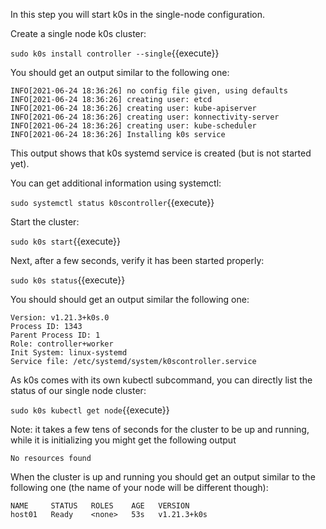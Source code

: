 In this step you will start k0s in the single-node configuration.

Create a single node k0s cluster:

`sudo k0s install controller --single`{{execute}}

You should get an output similar to the following one:

```
INFO[2021-06-24 18:36:26] no config file given, using defaults         
INFO[2021-06-24 18:36:26] creating user: etcd                          
INFO[2021-06-24 18:36:26] creating user: kube-apiserver                
INFO[2021-06-24 18:36:26] creating user: konnectivity-server           
INFO[2021-06-24 18:36:26] creating user: kube-scheduler                
INFO[2021-06-24 18:36:26] Installing k0s service
```

This output shows that k0s systemd service is created (but is not started yet).

You can get additional information using systemctl:

`sudo systemctl status k0scontroller`{{execute}}

Start the cluster:

`sudo k0s start`{{execute}}

Next, after a few seconds, verify it has been started properly:

`sudo k0s status`{{execute}}

You should should get an output similar the following one:

```
Version: v1.21.3+k0s.0
Process ID: 1343
Parent Process ID: 1
Role: controller+worker
Init System: linux-systemd
Service file: /etc/systemd/system/k0scontroller.service
```

As k0s comes with its own kubectl subcommand, you can directly list the status of our single node cluster:

`sudo k0s kubectl get node`{{execute}}

Note: it takes a few tens of seconds for the cluster to be up and running, while it is initializing you might get the following output 

```
No resources found
```

When the cluster is up and running you should get an output similar to the following one (the name of your node will be different though):

```
NAME     STATUS   ROLES    AGE   VERSION
host01   Ready    <none>   53s   v1.21.3+k0s
```
